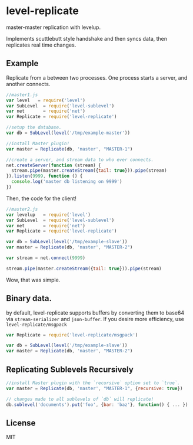 # level-replicate

master-master replication with levelup.

Implements scuttlebutt style handshake and then syncs data, then replicates real time changes.

## Example

Replicate from a between two processes.
One process starts a server, and another connects.

``` js
//master1.js
var level   = require('level')
var SubLevel  = require('level-sublevel')
var net       = require('net')
var Replicate = require('level-replicate')

//setup the database.
var db = SubLevel(level('/tmp/example-master'))

//install Master plugin!
var master = Replicate(db, 'master', "MASTER-1")

//create a server, and stream data to who ever connects.
net.createServer(function (stream) {
  stream.pipe(master.createStream({tail: true})).pipe(stream)
}).listen(9999, function () {
  console.log('master db listening on 9999')
})
```

Then, the code for the client!

``` js
//master2.js
var levelup   = require('level')
var SubLevel  = require('level-sublevel')
var net       = require('net')
var Replicate = require('level-replicate')

var db = SubLevel(level('/tmp/example-slave'))
var master = Replicate(db, 'master', "MASTER-2")

var stream = net.connect(9999)

stream.pipe(master.createStream({tail: true})).pipe(stream)
```

Wow, that was simple.

## Binary data.

by default, level-replicate supports buffers by converting them to base64 via `stream-serializer` and `json-buffer`.
If you desire more efficiency, use `level-replicate/msgpack`

``` js
var Replicate = require('level-replicate/msgpack')

var db = SubLevel(level('/tmp/example-slave'))
var master = Replicate(db, 'master', "MASTER-2")
```

## Replicating Sublevels Recursively

```js
//install Master plugin with the `recursive` option set to `true`.
var master = Replicate(db, 'master', "MASTER-1", {recursive: true})

// changes made to all sublevels of `db` will replicate!
db.sublevel('documents').put('foo', {bar: 'baz'}, function() { ... })
```

<!--

## did someone say "webscale"?

### master in the middle

writes go to the master, and are then copied to many slaves.
requests are load balanced across the slaves...

### slave in the middle

A large amount of data is written to many masters.
Each master aggregates the data (probably with a module like
[map-reduce](https://github.com/dominictarr/map-reduce)),
and then the _aggregation_ is replicated into the central slave.

The central slave the applies the same aggregation _again_,
giving you global data.

(it's important here that the data from each node does not collide.
keys from each node need a different prefix or to be stored in a
separate [sublevel](https://github.com/dominictarr/level-sublevel))

-->

## License

MIT
